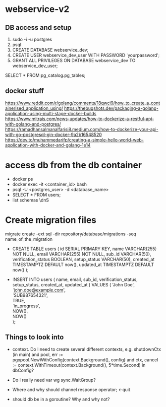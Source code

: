 # webservice-v2

## DB access and setup

1. sudo -i -u postgres
2. psql
3. CREATE DATABASE webservice_dev;
4. CREATE USER webservice_dev_user WITH PASSWORD 'yourpassword';
5. GRANT ALL PRIVILEGES ON DATABASE webservice_dev TO webservice_dev_user;

SELECT \* FROM pg_catalog.pg_tables;

## docker stuff

https://www.reddit.com/r/golang/comments/18qwci9/how_to_create_a_containerised_application_using/
https://thebugshots.dev/packaging-a-golang-application-using-multi-stage-docker-builds
https://www.mitrais.com/news-updates/how-to-dockerize-a-restful-api-with-golang-and-postgres/
https://ramadhansalmanalfarisi8.medium.com/how-to-dockerize-your-api-with-go-postgresql-gin-docker-9a2b16548520
https://dev.to/muhammedarifp/creating-a-simple-hello-world-web-application-with-docker-and-golang-1e14

# access db from the db container

- docker ps
- docker exec -it <container_id> bash
- psql -U <postgres_user> -d <database_name>
- SELECT \* FROM users;
- list schemas \dnS

# Create migration files

migrate create -ext sql -dir repository/database/migrations -seq name_of_the_migration

- CREATE TABLE users (
  id SERIAL PRIMARY KEY,
  name VARCHAR(255) NOT NULL,
  email VARCHAR(255) NOT NULL,
  sub_id VARCHAR(50),
  verification_status BOOLEAN,
  setup_status VARCHAR(50),
  created_at TIMESTAMPTZ DEFAULT now(),
  updated_at TIMESTAMPTZ DEFAULT now()
  );

- INSERT INTO users (
  name,
  email,
  sub_id,
  verification_status,
  setup_status,
  created_at,
  updated_at
  ) VALUES (
  'John Doe',  
   'john.doe@example.com',  
   'SUB987654321',  
   TRUE,  
   'in_progress',  
   NOW(),  
   NOW()  
  );

## Things to look into

- context. Do I need to create several different contexts, e.g. shutdownCtx (in main) and pool, err := pgxpool.NewWithConfig(context.Background(), config) and ctx, cancel := context.WithTimeout(context.Background(), 5\*time.Second) in dbConfig?

- Do I really need var wg sync.WaitGroup?

- Where and why should channel response operator; <-quit

- should db be in a goroutine? Why and why not?
